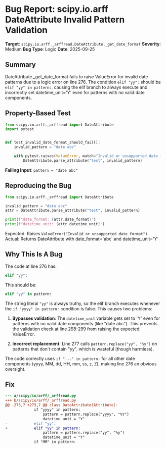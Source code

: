 # Bug Report: scipy.io.arff DateAttribute Invalid Pattern Validation

**Target**: `scipy.io.arff._arffread.DateAttribute._get_date_format`
**Severity**: Medium
**Bug Type**: Logic
**Date**: 2025-09-25

## Summary

DateAttribute._get_date_format fails to raise ValueError for invalid date patterns due to a logic error on line 276. The condition `elif "yy":` should be `elif "yy" in pattern:`, causing the elif branch to always execute and incorrectly set datetime_unit='Y' even for patterns with no valid date components.

## Property-Based Test

```python
from scipy.io.arff._arffread import DateAttribute
import pytest


def test_invalid_date_format_should_fail():
    invalid_pattern = "date abc"

    with pytest.raises(ValueError, match="Invalid or unsupported date format"):
        DateAttribute.parse_attribute("test", invalid_pattern)
```

**Failing input**: `pattern = "date abc"`

## Reproducing the Bug

```python
from scipy.io.arff._arffread import DateAttribute

invalid_pattern = "date abc"
attr = DateAttribute.parse_attribute("test", invalid_pattern)

print(f"date_format: {attr.date_format}")
print(f"datetime_unit: {attr.datetime_unit}")
```

Expected: Raises `ValueError("Invalid or unsupported date format")`
Actual: Returns DateAttribute with date_format='abc' and datetime_unit='Y'

## Why This Is A Bug

The code at line 276 has:
```python
elif "yy":
```

This should be:
```python
elif "yy" in pattern:
```

The string literal `"yy"` is always truthy, so the elif branch executes whenever the `if "yyyy" in pattern:` condition is false. This causes two problems:

1. **Bypasses validation**: The `datetime_unit` variable gets set to 'Y' even for patterns with no valid date components (like "date abc"). This prevents the validation check at line 298-299 from raising the expected ValueError.

2. **Incorrect replacement**: Line 277 calls `pattern.replace("yy", "%y")` on patterns that don't contain "yy", which is wasteful (though harmless).

The code correctly uses `if "..." in pattern:` for all other date components (yyyy, MM, dd, HH, mm, ss, z, Z), making line 276 an obvious oversight.

## Fix

```diff
--- a/scipy/io/arff/_arffread.py
+++ b/scipy/io/arff/_arffread.py
@@ -273,7 +273,7 @@ class DateAttribute(Attribute):
             if "yyyy" in pattern:
                 pattern = pattern.replace("yyyy", "%Y")
                 datetime_unit = "Y"
-            elif "yy":
+            elif "yy" in pattern:
                 pattern = pattern.replace("yy", "%y")
                 datetime_unit = "Y"
             if "MM" in pattern:
```